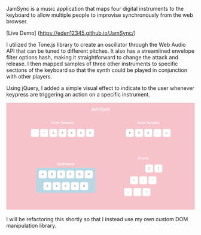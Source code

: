 JamSync is a music application that maps four digital instruments to the keyboard to allow multiple people to improvise synchronously from the web browser.

[Live Demo] (https://eden12345.github.io/JamSync/)

I utilized the Tone.js library to create an oscillator through the Web Audio API that can be tuned to different pitches. It also has a streamlined envelope filter options hash, making it straightforward to change the attack and release. I then mapped samples of three other instruments to specific sections of the keyboard so that the synth could be played in conjunction with other players.

Using jQuery, I added a simple visual effect to indicate to the user whenever keypress are triggering an action on a specific instrument.

![screencap](https://github.com/Eden12345/JSequencer/blob/master/assets/screencap.png)

I will be refactoring this shortly so that I instead use my own custom DOM manipulation library.
